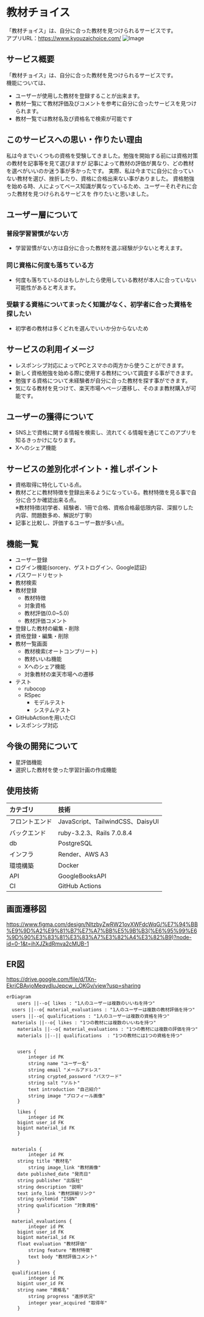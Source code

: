 # 教材チョイス
「教材チョイス」は、自分に合った教材を見つけられるサービスです。  
アプリURL：https://www.kyouzaichoice.com/
![Image](https://github.com/user-attachments/assets/10892f49-3066-4f63-b831-cf21b85e7e9b)

## サービス概要
「教材チョイス」は、自分に合った教材を見つけられるサービスです。  
機能については、  
- ユーザーが使用した教材を登録することが出来ます。
- 教材一覧にて教材評価及びコメントを参考に自分に合ったサービスを見つけられます。
- 教材一覧では教材名及び資格名で検索が可能です


## このサービスへの思い・作りたい理由
私は今までいくつもの資格を受験してきました。勉強を開始する前には資格対策の教材を記事等を見て選びますが
記事によって教材の評価が異なり、どの教材を選べがいいのか迷う事が多かったです。
実際、私は今までに自分に合っていない教材を選び、挫折したり、資格に合格出来ない事がありました。
資格勉強を始める時、人によってベース知識が異なっているため、ユーザーそれぞれに合った教材を見つけられるサービスを
作りたいと思いました。

## ユーザー層について
### 普段学習習慣がない方
- 学習習慣がない方は自分に合った教材を選ぶ経験が少ないと考えます。
### 同じ資格に何度も落ちている方
- 何度も落ちているのはもしかしたら使用している教材が本人に合っていない可能性があると考えます。
### 受験する資格についてまったく知識がなく、初学者に合った資格を探したい
- 初学者の教材は多くどれを選んでいいか分からないため

## サービスの利用イメージ
- レスポンシブ対応によってPCとスマホの両方から使うことができます。
- 新しく資格勉強を始める際に使用する教材について調査する事ができます。
- 勉強する資格について未経験者が自分に合った教材を探す事ができます。
- 気になる教材を見つけて、楽天市場へページ遷移し、そのまま教材購入が可能です。


## ユーザーの獲得について
- SNS上で資格に関する情報を検索し、流れてくる情報を通じてこのアプリを知るきっかけになります。
- Xへのシェア機能

## サービスの差別化ポイント・推しポイント
- 資格取得に特化している点。
- 教材ごとに教材特徴を登録出来るようになっている。教材特徴を見る事で自分に合うか確認出来る点。  
  ※教材特徴(初学者、経験者、1冊で合格、資格合格最低限内容、深掘りした内容、問題数多め、解説が丁寧)
- 記事と比較し、評価するユーザー数が多い点。



## 機能一覧
- ユーザー登録
- ログイン機能(sorcery、ゲストログイン、Google認証)
- パスワードリセット
- 教材検索
- 教材登録
  - 教材特徴
  - 対象資格
  - 教材評価(0.0~5.0)
  - 教材評価コメント
- 登録した教材の編集・削除
- 資格登録・編集・削除
- 教材一覧画面
  - 教材検索(オートコンプリート)
  - 教材いいね機能
  - Xへのシェア機能
  - 対象教材の楽天市場への遷移
- テスト
  - rubocop
  - RSpec
    - モデルテスト
    - システムテスト
- GitHubActionを用いたCI
- レスポンシブ対応

## 今後の開発について
- 星評価機能
- 選択した教材を使った学習計画の作成機能


## 使用技術

| カテゴリ | 技術 |
| :--- | :--- |
| フロントエンド | JavaScript、TailwindCSS、DaisyUI |
| バックエンド | ruby-3.2.3、Rails 7.0.8.4 |
| db | PostgreSQL |
| インフラ | Render、AWS A3 |
| 環境構築 | Docker |
| API | GoogleBooksAPI |
| CI | GitHub Actions |


## 画面遷移図
https://www.figma.com/design/NltzbyZwRW21ovXWFdcWqG/%E7%94%BB%E9%9D%A2%E9%81%B7%E7%A7%BB%E5%9B%B3(%E6%95%99%E6%9D%90%E3%83%81%E3%83%A7%E3%82%A4%E3%82%B9)?node-id=0-1&t=ihXJZkdRmva2cMUB-1


## ER図
https://drive.google.com/file/d/1Xn-EkriCBAvjoMeqydluJepcw_i_OKGv/view?usp=sharing

```mermaid
erDiagram
	users ||--o{ likes : "1人のユーザーは複数のいいねを持つ"
  users ||--o{ material_evaluations : "1人のユーザーは複数の教材評価を持つ"
  users ||--o{ qualifications : "1人のユーザーは複数の資格を持つ"
  materials ||--o{ likes : "1つの教材には複数のいいねを持つ"
	materials ||--o{ material_evaluations : "1つの教材には複数の評価を持つ"
	materials ||--|| qualifications  : "1つの教材には1つの資格を持つ"


	users {
		integer id PK 
		string name "ユーザー名"
		string email "メールアドレス"
		string crypted_password "パスワード"
		string salt "ソルト"
		text introduction "自己紹介"
		string image "プロフィール画像"
	}

	likes {
		integer id PK 
    bigint user_id FK
    bigint material_id FK
	}


  materials {
		integer id PK
    string title "教材名"
		string image_link "教材画像"
    date published_date "発売日"
    string publisher "出版社"
    string description "説明"
    text info_link "教材詳細リンク"
    string systemid "ISBN"
    string qualification "対象資格"
	}

  material_evaluations {
		integer id PK
    bigint user_id FK
    bigint material_id FK
    float evaluation "教材評価"
		string feature "教材特徴"
		text body "教材評価コメント"
	}

  qualifications {
		integer id PK
    bigint user_id FK
    string name "資格名"
		string progress "進捗状況"
		integer year_acquired "取得年"
	}
```